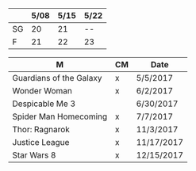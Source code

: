 
|     | 5/08 | 5/15 | 5/22 |
|-----|------|------|------|
| SG  | 20   | 21   | --   |
| F   | 21   | 22   | 23   |

| M | CM | Date |
|---|----|------|
| Guardians of the Galaxy | x | 5/5/2017 |
| Wonder Woman | x | 6/2/2017 |
| Despicable Me 3 | | 6/30/2017 |
| Spider Man Homecoming | x | 7/7/2017 |
| Thor: Ragnarok | x | 11/3/2017 |
| Justice League | x | 11/17/2017 |
| Star Wars 8 | x | 12/15/2017 |
